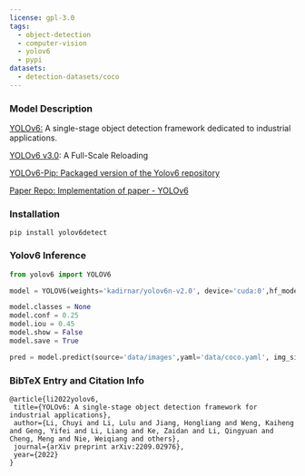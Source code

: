 ```yaml
---
license: gpl-3.0
tags:
  - object-detection
  - computer-vision
  - yolov6
  - pypi
datasets:
  - detection-datasets/coco
---
```


### Model Description
[YOLOv6:](https://arxiv.org/abs/2209.02976) A single-stage object detection framework dedicated to industrial applications.

[YOLOv6 v3.0](https://arxiv.org/abs/2301.05586): A Full-Scale Reloading

[YOLOv6-Pip: Packaged version of the Yolov6 repository](https://github.com/kadirnar/yolov6-pip/)

[Paper Repo: Implementation of paper - YOLOv6](https://github.com/meituan/YOLOv6/)

### Installation
```
pip install yolov6detect
```

### Yolov6 Inference
```python
from yolov6 import YOLOV6

model = YOLOV6(weights='kadirnar/yolov6n-v2.0', device='cuda:0',hf_model=True)

model.classes = None
model.conf = 0.25
model.iou = 0.45
model.show = False
model.save = True

pred = model.predict(source='data/images',yaml='data/coco.yaml', img_size=640)
```

### BibTeX Entry and Citation Info
 ```
@article{li2022yolov6,
  title={YOLOv6: A single-stage object detection framework for industrial applications},
  author={Li, Chuyi and Li, Lulu and Jiang, Hongliang and Weng, Kaiheng and Geng, Yifei and Li, Liang and Ke, Zaidan and Li, Qingyuan and Cheng, Meng and Nie, Weiqiang and others},
  journal={arXiv preprint arXiv:2209.02976},
  year={2022}
}
```